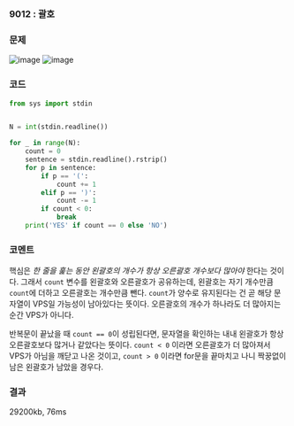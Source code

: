 ### 9012 : 괄호
### 문제
![image](https://user-images.githubusercontent.com/50744222/136656993-3ff57cb7-4644-4004-b9fa-568cf43b6509.png)
![image](https://user-images.githubusercontent.com/50744222/136656998-2324de73-204f-49d6-bf0c-1eaecf0950f4.png)

### 코드
```python
from sys import stdin


N = int(stdin.readline())

for _ in range(N):
    count = 0
    sentence = stdin.readline().rstrip()
    for p in sentence:
        if p == '(':
            count += 1
        elif p == ')':
            count -= 1
        if count < 0:
            break
    print('YES' if count == 0 else 'NO')
```
### 코멘트
핵심은 *한 줄을 훑는 동안 왼괄호의 개수가 항상 오른괄호 개수보다 많아야* 한다는 것이다.
그래서 `count` 변수를 왼괄호와 오른괄호가 공유하는데, 왼괄호는 자기 개수만큼 `count`에 더하고 오른괄호는 개수만큼 뺀다.
`count`가 양수로 유지된다는 건 곧 해당 문자열이 VPS일 가능성이 남아있다는 뜻이다. 오른괄호의 개수가 하나라도 더 많아지는 순간 VPS가 아니다.

반복문이 끝났을 때 `count == 0`이 성립된다면, 문자열을 확인하는 내내 왼괄호가 항상 오른괄호보다 많거나 같았다는 뜻이다.
`count < 0` 이라면 오른괄호가 더 많아져서 VPS가 아님을 깨닫고 나온 것이고, `count > 0` 이라면 for문을 끝마치고 나니 짝꿍없이 남은 왼괄호가 남았을 경우다.
  
### 결과
29200kb, 76ms
